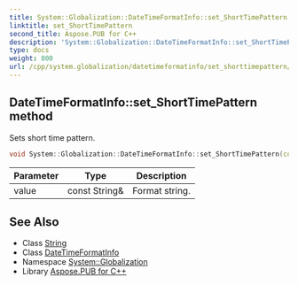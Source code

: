 ```yaml
---
title: System::Globalization::DateTimeFormatInfo::set_ShortTimePattern method
linktitle: set_ShortTimePattern
second_title: Aspose.PUB for C++
description: 'System::Globalization::DateTimeFormatInfo::set_ShortTimePattern method. Sets short time pattern in C++.'
type: docs
weight: 800
url: /cpp/system.globalization/datetimeformatinfo/set_shorttimepattern/
---
```

## DateTimeFormatInfo::set_ShortTimePattern method


Sets short time pattern.

```cpp
void System::Globalization::DateTimeFormatInfo::set_ShortTimePattern(const String &value)
```


| Parameter | Type | Description |
| --- | --- | --- |
| value | const String\& | Format string. |

## See Also

* Class [String](../../../system/string/)
* Class [DateTimeFormatInfo](../)
* Namespace [System::Globalization](../../)
* Library [Aspose.PUB for C++](../../../)
